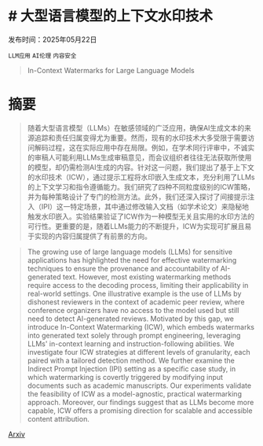 # # 大型语言模型的上下文水印技术

发布时间：2025年05月22日

`LLM应用` `AI伦理` `内容安全`

> In-Context Watermarks for Large Language Models

# 摘要

> 随着大型语言模型（LLMs）在敏感领域的广泛应用，确保AI生成文本的来源追踪和责任归属变得尤为重要。然而，现有的水印技术大多受限于需要访问解码过程，这在实际应用中存在局限。例如，在学术同行评审中，不诚实的审稿人可能利用LLMs生成审稿意见，而会议组织者往往无法获取所使用的模型，却仍需检测AI生成的内容。针对这一问题，我们提出了基于上下文的水印技术（ICW），通过提示工程将水印嵌入生成文本，充分利用了LLMs的上下文学习和指令遵循能力。我们研究了四种不同粒度级别的ICW策略，并为每种策略设计了专门的检测方法。此外，我们还深入探讨了间接提示注入（IPI）这一特定场景，其中通过修改输入文档（如学术论文）来隐秘地触发水印嵌入。实验结果验证了ICW作为一种模型无关且实用的水印方法的可行性。更重要的是，随着LLMs能力的不断提升，ICW为实现可扩展且易于实现的内容归属提供了有前景的方向。

> The growing use of large language models (LLMs) for sensitive applications has highlighted the need for effective watermarking techniques to ensure the provenance and accountability of AI-generated text. However, most existing watermarking methods require access to the decoding process, limiting their applicability in real-world settings. One illustrative example is the use of LLMs by dishonest reviewers in the context of academic peer review, where conference organizers have no access to the model used but still need to detect AI-generated reviews. Motivated by this gap, we introduce In-Context Watermarking (ICW), which embeds watermarks into generated text solely through prompt engineering, leveraging LLMs' in-context learning and instruction-following abilities. We investigate four ICW strategies at different levels of granularity, each paired with a tailored detection method. We further examine the Indirect Prompt Injection (IPI) setting as a specific case study, in which watermarking is covertly triggered by modifying input documents such as academic manuscripts. Our experiments validate the feasibility of ICW as a model-agnostic, practical watermarking approach. Moreover, our findings suggest that as LLMs become more capable, ICW offers a promising direction for scalable and accessible content attribution.

[Arxiv](https://arxiv.org/abs/2505.16934)